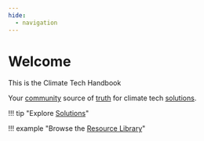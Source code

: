 ```yaml
---
hide:
  - navigation
---
```


# Welcome

This is the Climate Tech Handbook

Your [community](/contribute) source of [truth](../contribute/#quality-journalism) for climate tech [solutions](solutions).

!!! tip "Explore [Solutions](solutions)"

!!! example "Browse the [Resource Library](resources)"

<!-- !!! example "Our top priorities" -->

<!-- !!! example "Become a member" [heart donate] -->
<!--stackedit_data:
eyJoaXN0b3J5IjpbMTU4NzI1MjM1MSwyMTM0MzY3NTc5XX0=
-->
